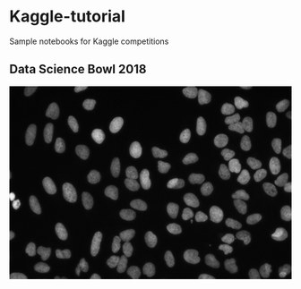 # Kaggle-tutorial
Sample notebooks for Kaggle competitions

## Data Science Bowl 2018

![nucleus](image1.png)

